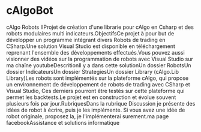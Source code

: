 # cAlgoBot
cAlgo Robots IIProjet de création d'une librarie pour cAlgo en Csharp et des robots modulaires multi indicateurs.ObjectifsCe projet à pour but de développer un programme intégrant divers Robots de trading en CSharp.Une solution Visual Studio est disponible en téléchargement reprenant l'ensemble des développements effectués.Vous pouvez aussi visionner des vidéos sur la programmation de robots avec Visual Studio sur ma chaîne youtubeDescritionIl y a dans cette solutionUn dossier RobotsUn dossier IndicateursUn dossier StrategiesUn dossier Library (cAlgo.Lib Library)Les robots sont implémentés sur la plateforme cAlgo, qui propose un environnement de développement de robots de trading avec CSharp et Visual Studio, Ces derniers pourront être testés sur cette plateforme qui permet les backtests.Le projet est en construction et évolue souvent plusieurs fois par jour.RubriquesDans la rubrique Discussion je présente des idées de robot à écrire, puis je les implémente. Si vous avez une idée de robot originale, proposez la, je l'implémenterai surement.ma page facebookAssistance et solutions informatique
